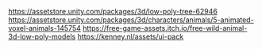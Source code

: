 https://assetstore.unity.com/packages/3d/low-poly-tree-62946
https://assetstore.unity.com/packages/3d/characters/animals/5-animated-voxel-animals-145754
https://free-game-assets.itch.io/free-wild-animal-3d-low-poly-models
https://kenney.nl/assets/ui-pack